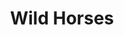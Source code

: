---
title: Wild Horses
picture: wildHorses.jpg
viewer_title: Wild Horses
thumbnail: wildHorses_t.jpg
alt: Wild Horses
medium: Oil
width: 0"
height: 0"
---